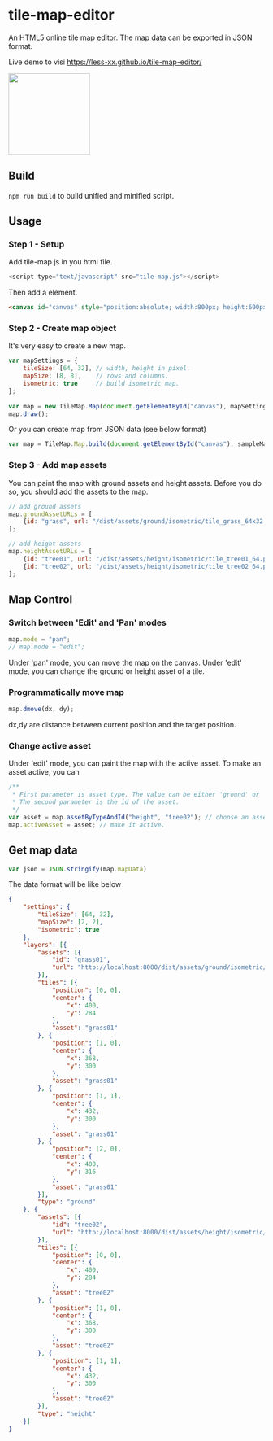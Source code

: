 # tile-map-editor
An HTML5 online tile map editor. The map data can be exported in JSON format.

Live demo to visi https://less-xx.github.io/tile-map-editor/

<img src="https://user-images.githubusercontent.com/742769/29623655-a81fc21e-8859-11e7-887b-b0a07c9904a1.png" width="160">


## Build
`npm run build` to build unified and minified script.


## Usage
### Step 1 - Setup
Add tile-map.js in you html file.
```javascript
<script type="text/javascript" src="tile-map.js"></script>
```
Then add a <canvas> element.
```html
<canvas id="canvas" style="position:absolute; width:800px; height:600px;"></canvas>
```

### Step 2 - Create map object
It's very easy to create a new map.
```javascript
var mapSettings = {
    tileSize: [64, 32], // width, height in pixel.
    mapSize: [8, 8],    // rows and columns.
    isometric: true     // build isometric map.
};
  
var map = new TileMap.Map(document.getElementById("canvas"), mapSettings);
map.draw();
```
Or you can create map from JSON data (see below format)
```javascript
var map = TileMap.Map.build(document.getElementById("canvas"), sampleMapData);
```

### Step 3 - Add map assets
You can paint the map with ground assets and height assets. Before you do so, you should add the assets to the map.

```javascript
// add ground assets
map.groundAssetURLs = [
    {id: "grass", url: "/dist/assets/ground/isometric/tile_grass_64x32.png"}
];

// add height assets
map.heightAssetURLs = [
    {id: "tree01", url: "/dist/assets/height/isometric/tile_tree01_64.png"},
    {id: "tree02", url: "/dist/assets/height/isometric/tile_tree02_64.png"}
];
```

## Map Control
### Switch between 'Edit' and 'Pan' modes
```javascript
map.mode = "pan";
// map.mode = "edit";
```
Under 'pan' mode, you can move the map on the canvas. Under 'edit' mode, you can change the ground or height asset of a tile.

### Programmatically move map
```javascript
map.dmove(dx, dy);
```
dx,dy are distance between current position and the target position.

### Change active asset
Under 'edit' mode, you can paint the map with the active asset. To make an asset active, you can
```javascript
/**
 * First parameter is asset type. The value can be either 'ground' or 'height'.
 * The second parameter is the id of the asset.
 */
var asset = map.assetByTypeAndId("height", "tree02"); // choose an asset.
map.activeAsset = asset; // make it active.
```

## Get map data
```javascript
var json = JSON.stringify(map.mapData)
```
The data format will be like below

```json
{
    "settings": {
        "tileSize": [64, 32],
        "mapSize": [2, 2],
        "isometric": true
    },
    "layers": [{
        "assets": [{
            "id": "grass01",
            "url": "http://localhost:8000/dist/assets/ground/isometric/tile_grass01_64x32.png"
        }],
        "tiles": [{
            "position": [0, 0],
            "center": {
                "x": 400,
                "y": 284
            },
            "asset": "grass01"
        }, {
            "position": [1, 0],
            "center": {
                "x": 368,
                "y": 300
            },
            "asset": "grass01"
        }, {
            "position": [1, 1],
            "center": {
                "x": 432,
                "y": 300
            },
            "asset": "grass01"
        }, {
            "position": [2, 0],
            "center": {
                "x": 400,
                "y": 316
            },
            "asset": "grass01"
        }],
        "type": "ground"
    }, {
        "assets": [{
            "id": "tree02",
            "url": "http://localhost:8000/dist/assets/height/isometric/tile_tree02_64.png"
        }],
        "tiles": [{
            "position": [0, 0],
            "center": {
                "x": 400,
                "y": 284
            },
            "asset": "tree02"
        }, {
            "position": [1, 0],
            "center": {
                "x": 368,
                "y": 300
            },
            "asset": "tree02"
        }, {
            "position": [1, 1],
            "center": {
                "x": 432,
                "y": 300
            },
            "asset": "tree02"
        }],
        "type": "height"
    }]
}
```